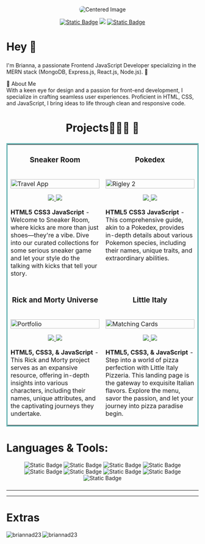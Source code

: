 <p align="center">
  <img src="https://i.postimg.cc/mrJq8Lm7/Briannad-Header.png" alt="Centered Image" style ="border-radius: 8px;">
</p>

<section align = "center">
    <a href="https://www.linkedin.com/in/briannaduncan/"><img alt="Static Badge" src="https://img.shields.io/badge/%7C_LinkedIn-blue?logo=LinkedIn&link=https%3A%2F%2Fwww.linkedin.com%2Fin%2Fbriannaduncan%2F"></a>
   <img src= https://img.shields.io/badge/Resume-lightblue?logo=DocuSign&logoColor=white&labelColor=grey>
   <a href="https://briannaduncandevportfolio.netlify.app/"><img alt="Static Badge" src="https://img.shields.io/badge/Portfolio-green?logo=React&logoColor=white&labelColor=grey"></a>

  
</section>






<h1 align="left">Hey 👋 </h1>

###

<p align="left">
I'm Brianna, a passionate Frontend JavaScript Developer specializing in the MERN stack (MongoDB, Express.js, React.js, Node.js). 🚀

🌟 About Me<br>
With a keen eye for design and a passion for front-end development, I specialize in crafting seamless user experiences. Proficient in HTML, CSS, and JavaScript, I bring ideas to life through clean and responsive code.

###
###

<h1 align="center"> Projects👷🏾‍♀️ 🔨</h1>

###

<table bordercolor="#66b2b2">
  
  <tr>
    <td width="50%" valign="top">
      <h3 align="center"> Sneaker Room</h3>
        <br />
        <a target="_blank" href="https://shawncharles.com/travelara">
            <img src="images/gif1.gif" width="100%" alt="Travel App"/>
        </a>
        <br />
        <p align="center">
          
  <a href="" target="_blank">
    <img src="https://img.shields.io/static/v1?label=|&message=REPO&color=23555f&style=plastic&logo=github&logo-color=white"/>
  </a>  
  <a href='https://sneaker-room.netlify.app/' target="_blank">
    <img src="https://img.shields.io/static/v1?label=|&message=WEBSITE&color=cdf998&style=plastic&logo=wordpress&logo-color=white"/>
  </a>
      </p>
        <p><strong>HTML5 CSS3 JavaScript</strong> - Welcome to Sneaker Room, where kicks are more than just shoes—they're a vibe. Dive into our curated collections for some serious sneaker game and let your style do the talking with kicks that tell your story.</p>
    </td>
    <td width="50%" valign="top">
      <h3 align="center"> Pokedex </h3>
        <br />
      <a target="_blank" href="https://codepen.io/ShawnBasquiat/full/bGVWpYw">
            <img src="images/gif2.gif" width="100%"  alt="Rigley 2"/>
        </a>
        <br />
        <p align="center">
          
  <a href="" target="_blank">
    <img src="https://img.shields.io/static/v1?label=|&message=REPO&color=23555f&style=plastic&logo=github&logo-color=white"/>
  </a>
  <a href="https://pokedexuniverse.netlify.app/" target="_blank">
    <img src="https://img.shields.io/static/v1?label=|&message=WEBSITE&color=cdf998&style=plastic&logo=wordpress&logo-color=white"/>
  </a>
      </p>
        <p><strong>HTML5 CSS3 JavaScript</strong> - This comprehensive guide, akin to a Pokedex, provides in-depth details about various Pokemon species, including their names, unique traits, and extraordinary abilities.</p>
    </td>
  </tr>
  
  <tr>
    <td width="50%" valign="top">
      <h3 align="center"> Rick and Morty Universe</h3>
      <br />
        <a target="_blank" href="https://shawncharles.com">
          <img src="images/gif4.gif" width="100%" alt="Portfolio"/>
        </a>
      <br />
        <p align="center">
  <a href="" target="_blank">
    <img src="https://img.shields.io/static/v1?label=|&message=REPO&color=23555f&style=plastic&logo=github&logo-color=white"/>
  </a>
  <a href="https://rickmortyuniverseapi.netlify.app" target="_blank">
    <img src="https://img.shields.io/static/v1?label=|&message=WEBSITE&color=cdf998&style=plastic&logo=wordpress&logo-color=white"/>
  </a>
      </p>
        <p><strong>HTML5, CSS3, & JavaScript</strong> -This Rick and Morty project serves as an expansive resource, offering in-depth insights into various characters, including their names, unique attributes, and the captivating journeys they undertake.</p>
    </td>
    <td width="50%" valign="top">
      <h3 align="center"> Little Italy </h3>
        <br />
        <a target="_blank" href="https://poke-matchcards.netlify.app/">
          <img src="images/gif3.gif" width="100%" alt="Matching Cards"/>
        </a>
        <br />
        <p align="center">
          
  <a href="" target="_blank">
    <img src="https://img.shields.io/static/v1?label=|&message=REPO&color=23555f&style=plastic&logo=github&logo-color=white"/>
  </a>
  <a href="https://littleitalypizza.netlify.app" target="_blank">
    <img src="https://img.shields.io/static/v1?label=|&message=WEBSITE&color=cdf998&style=plastic&logo=wordpress&logo-color=white"/>
  </a>
      </p>
        <p><strong>HTML5, CSS3, & JavaScript</strong> - Step into a world of pizza perfection with Little Italy Pizzeria. This landing page is the gateway to exquisite Italian flavors. Explore the menu, savor the passion, and let your journey into pizza paradise begin.</p>
    </td>
  </tr>
</table>



###





<h1 align="left">Languages & Tools:</h1>

<section align="center"> 
  <img alt="Static Badge" src="https://img.shields.io/badge/HTML-orange?logo=CSS3&logoColor=orange&labelColor=grey">
  <img alt="Static Badge" src="https://img.shields.io/badge/CSS-blue?logo=CSS3&logoColor=blue&labelColor=grey">
  <img alt="Static Badge" src="https://img.shields.io/badge/JAVASCRIPT-yellow?logo=CSS3&logoColor=yellow&labelColor=grey">
  <img alt="Static Badge" src="https://img.shields.io/badge/BOOTSTRAP-purple?logo=bootstrap&logoColor=purple&labelColor=grey">
  <img alt="Static Badge" src="https://img.shields.io/badge/EXPRESS-white?logo=Express&logoColor=white&labelColor=grey">
  <img alt="Static Badge" src="https://img.shields.io/badge/MONGODB-darkgreen?logo=Mongodb&logoColor=green&labelColor=grey">
  <img alt="Static Badge" src="https://img.shields.io/badge/NODEJS-green?logo=node.js&logoColor=green&labelColor=grey">
  <img alt="Static Badge" src="https://img.shields.io/badge/REACT-lightblue?logo=REACT&logoColor=LIGHTBLUE&labelColor=grey">
  <img alt="Static Badge" src="https://img.shields.io/badge/GIT-orange?logo=git&logoColor=orange&labelColor=grey">


  
</section>


###

---

---


<h1 align="left">Extras</h1>





<p><img align="left" src="https://github-readme-stats.vercel.app/api/top-langs?username=briannad23&show_icons=true&locale=en&layout=compact" alt="briannad23" /></p>

<p><img align="center" src="https://github-readme-streak-stats.herokuapp.com/?user=briannad23&" alt="briannad23" /></p>


</div>

